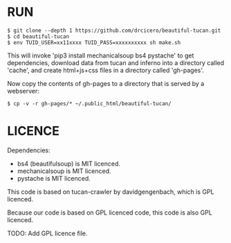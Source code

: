 # RUN

~~~
$ git clone --depth 1 https://github.com/drcicero/beautiful-tucan.git
$ cd beautiful-tucan
$ env TUID_USER=xx11xxxx TUID_PASS=xxxxxxxxxx sh make.sh
~~~

This will invoke 'pip3 install mechanicalsoup bs4 pystache' to get dependencies,
download data from tucan and inferno into a directory called 'cache', and
create html+js+css files in a directory called 'gh-pages'.

Now copy the contents of gh-pages to a directory that is served by a webserver:
~~~
$ cp -v -r gh-pages/* ~/.public_html/beautiful-tucan/
~~~

# LICENCE

Dependencies:
* bs4 (beautifulsoup) is MIT licenced.
* mechanicalsoup is MIT licenced.
* pystache is MIT licenced.

This code is based on tucan-crawler by davidgengenbach, which is GPL licenced.

Because our code is based on GPL licenced code, this code is also GPL licenced.

TODO: Add GPL licence file.
